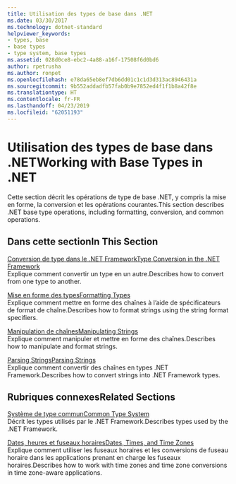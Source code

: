 ```yaml
---
title: Utilisation des types de base dans .NET
ms.date: 03/30/2017
ms.technology: dotnet-standard
helpviewer_keywords:
- types, base
- base types
- type system, base types
ms.assetid: 028d0ce8-ebc2-4a88-a16f-17508f6d0bd6
author: rpetrusha
ms.author: ronpet
ms.openlocfilehash: e78da65eb8ef7db6dd01c1c1d3d313ac8946431a
ms.sourcegitcommit: 9b552addadfb57fab0b9e7852ed4f1f1b8a42f8e
ms.translationtype: HT
ms.contentlocale: fr-FR
ms.lasthandoff: 04/23/2019
ms.locfileid: "62051193"
---
```

# <a name="working-with-base-types-in-net"></a><span data-ttu-id="5259e-102">Utilisation des types de base dans .NET</span><span class="sxs-lookup"><span data-stu-id="5259e-102">Working with Base Types in .NET</span></span>
<span data-ttu-id="5259e-103">Cette section décrit les opérations de type de base .NET, y compris la mise en forme, la conversion et les opérations courantes.</span><span class="sxs-lookup"><span data-stu-id="5259e-103">This section describes .NET base type operations, including formatting, conversion, and common operations.</span></span>  
  
## <a name="in-this-section"></a><span data-ttu-id="5259e-104">Dans cette section</span><span class="sxs-lookup"><span data-stu-id="5259e-104">In This Section</span></span>  
 [<span data-ttu-id="5259e-105">Conversion de type dans le .NET Framework</span><span class="sxs-lookup"><span data-stu-id="5259e-105">Type Conversion in the .NET Framework</span></span>](../../../docs/standard/base-types/type-conversion.md)  
 <span data-ttu-id="5259e-106">Explique comment convertir un type en un autre.</span><span class="sxs-lookup"><span data-stu-id="5259e-106">Describes how to convert from one type to another.</span></span>  
  
 [<span data-ttu-id="5259e-107">Mise en forme des types</span><span class="sxs-lookup"><span data-stu-id="5259e-107">Formatting Types</span></span>](../../../docs/standard/base-types/formatting-types.md)  
 <span data-ttu-id="5259e-108">Explique comment mettre en forme des chaînes à l’aide de spécificateurs de format de chaîne.</span><span class="sxs-lookup"><span data-stu-id="5259e-108">Describes how to format strings using the string format specifiers.</span></span>  
  
 [<span data-ttu-id="5259e-109">Manipulation de chaînes</span><span class="sxs-lookup"><span data-stu-id="5259e-109">Manipulating Strings</span></span>](../../../docs/standard/base-types/manipulating-strings.md)  
 <span data-ttu-id="5259e-110">Explique comment manipuler et mettre en forme des chaînes.</span><span class="sxs-lookup"><span data-stu-id="5259e-110">Describes how to manipulate and format strings.</span></span>  
  
 [<span data-ttu-id="5259e-111">Parsing Strings</span><span class="sxs-lookup"><span data-stu-id="5259e-111">Parsing Strings</span></span>](../../../docs/standard/base-types/parsing-strings.md)  
 <span data-ttu-id="5259e-112">Explique comment convertir des chaînes en types .NET Framework.</span><span class="sxs-lookup"><span data-stu-id="5259e-112">Describes how to convert strings into .NET Framework types.</span></span>  
  
## <a name="related-sections"></a><span data-ttu-id="5259e-113">Rubriques connexes</span><span class="sxs-lookup"><span data-stu-id="5259e-113">Related Sections</span></span>  
 [<span data-ttu-id="5259e-114">Système de type commun</span><span class="sxs-lookup"><span data-stu-id="5259e-114">Common Type System</span></span>](../../../docs/standard/base-types/common-type-system.md)  
 <span data-ttu-id="5259e-115">Décrit les types utilisés par le .NET Framework.</span><span class="sxs-lookup"><span data-stu-id="5259e-115">Describes types used by the .NET Framework.</span></span>  
  
 [<span data-ttu-id="5259e-116">Dates, heures et fuseaux horaires</span><span class="sxs-lookup"><span data-stu-id="5259e-116">Dates, Times, and Time Zones</span></span>](../../../docs/standard/datetime/index.md)  
 <span data-ttu-id="5259e-117">Explique comment utiliser les fuseaux horaires et les conversions de fuseau horaire dans les applications prenant en charge les fuseaux horaires.</span><span class="sxs-lookup"><span data-stu-id="5259e-117">Describes how to work with time zones and time zone conversions in time zone-aware applications.</span></span>
